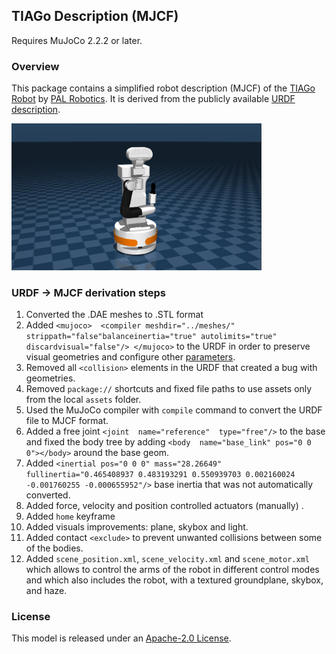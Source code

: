 ## TIAGo Description (MJCF)

Requires MuJoCo 2.2.2 or later.

### Overview

This package contains a simplified robot description (MJCF) of the [TIAGo Robot](https://pal-robotics.com/robots/tiago/) by [PAL Robotics](https://pal-robotics.com/). It is derived from the publicly available [URDF description](https://github.com/pal-robotics/tiago_robot/blob/kinetic-devel/tiago_description).

<p float="left">
  <img src="tiago.png" width="400">
</p>


### URDF -> MJCF derivation steps

 1. Converted the .DAE meshes to .STL format
 2. Added `<mujoco>  <compiler meshdir="../meshes/" strippath="false"balanceinertia="true" autolimits="true" discardvisual="false"/> </mujoco>` to the URDF in order to preserve visual geometries and configure other [parameters](https://mujoco.readthedocs.io/en/stable/XMLreference.html#compiler).
 3. Removed all `<collision>` elements in the URDF that created a bug with geometries.
 4. Removed `package://` shortcuts and fixed file paths to use assets only from the local `assets` folder.
 5. Used the MuJoCo compiler with `compile` command to convert the URDF file to MJCF  format.
 6. Added a free joint `<joint  name="reference"  type="free"/>` to the base and fixed the body tree by adding `<body  name="base_link" pos="0 0 0"></body>` around the base geom.
 7. Added `<inertial pos="0 0 0" mass="28.26649" fullinertia="0.465408937 0.483193291 0.550939703 0.002160024 -0.001760255 -0.000655952"/>` base inertia that was not automatically converted.
 8. Added force, velocity and position controlled actuators (manually) .
 9. Added `home` keyframe
 10. Added visuals improvements: plane, skybox and light.
 11. Added contact `<exclude>` to prevent unwanted collisions between some of the bodies.
 12. Added `scene_position.xml`, `scene_velocity.xml` and `scene_motor.xml` which allows to control the arms of the robot in different control modes and which also includes the robot, with a textured groundplane, skybox, and haze.


### License

This model is released under an [Apache-2.0 License](LICENSE).
